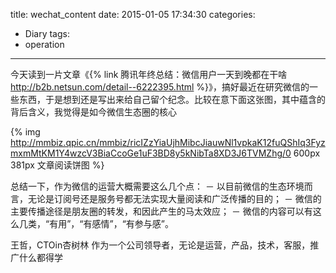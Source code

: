 title: wechat_content
date: 2015-01-05 17:34:30
categories:
- Diary
tags:
- operation
---

今天读到一片文章《{% link 腾讯年终总结：微信用户一天到晚都在干啥 http://b2b.netsun.com/detail--6222395.html %}》，搞好最近在研究微信的一些东西，于是想到还是写出来给自己留个纪念。比较在意下面这张图，其中蕴含的背后含义，我觉得是如今微信生态圈的核心

{% img http://mmbiz.qpic.cn/mmbiz/ricIZzYiaUjhMibcJiauwNl1vpkaK12fuQShIq3FyzmxmMtKM1Y4wzcV3BiaCcoGe1uF3BD8y5kNibTa8XD3J6TVMZhg/0 600px 381px 文章阅读饼图 %}

总结一下，作为微信的运营大概需要这么几个点：
－ 以目前微信的生态环境而言，无论是订阅号还是服务号都无法实现大量阅读和广泛传播的目的；
－ 微信的主要传播途径是朋友圈的转发，和因此产生的马太效应；
－ 微信的内容可以有这么几类，“有用”，“有感情”，“有参与感”。

王哲，CTOin杏树林
作为一个公司领导者，无论是运营，产品，技术，客服，推广什么都得学